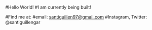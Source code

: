 #Hello World!
#I am currently being built!

#Find me at:
#email: santiguillen97@gmail.com
#Instagram, Twitter: @santiguillengar
